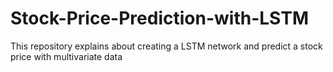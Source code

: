 # Stock-Price-Prediction-with-LSTM
This repository explains about creating a LSTM network and predict a stock price with multivariate data
